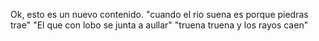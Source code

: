Ok, esto es un nuevo contenido.
"cuando el rio suena es porque piedras trae"
"El que con lobo se junta a aullar"
"truena truena y los rayos caen"
